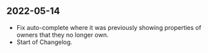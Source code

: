 ## 2022-05-14

- Fix auto-complete where it was previously showing properties of owners that they no longer own.
- Start of Changelog.

